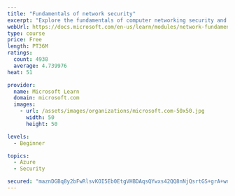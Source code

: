 ```yaml
---
title: "Fundamentals of network security"
excerpt: "Explore the fundamentals of computer networking security and monitoring."
webUrl: https://docs.microsoft.com/en-us/learn/modules/network-fundamentals-2/
type: course
price: Free
length: PT36M
ratings:
  count: 4938
  average: 4.739976
heat: 51

provider:
  name: Microsoft Learn
  domain: microsoft.com
  images:
    - url: /assets/images/organizations/microsoft.com-50x50.jpg
      width: 50
      height: 50

levels:
  - Beginner

topics:
  - Azure
  - Security

secured: "maznDGBq8y2bFwRlsvKOI5Eb0EtgVHBDAqsQYwxs42QQ8nNjQsrtGS+grA+wnD/WgzIthsruXgEHRPcKhG4MrxK26aVdDxH8Nv0kcY4DskAYH8GNb51/D+D3bCntvMxD9J6orFrbkh4rt55I+ZdfjacHxHzDM0UjF+hUqIQatFvFBdCiED8qg+hcSEGmaZs6qwfl4bWKQU10xDCw4PUPMWrQt4QH4U3K9vYRooSouxyNtA1hgaw2KVIEpUJRaA/ra6K3b/+neljNMnZ75ptms6m8zbjt3quM9XnDNozkqZzRwYCXLvDbFePL/cw/Ot8Zb2KB770jNx3vJzGtquevakVRYyad6fEs5Z1+CXguunvDwJ2kLN83cMUvr1Ol3G+9uSyY8mKXCjqj+IoOG0Cn/JYuMJiQrwgM8scavQRJNN8=;dNAvuSkwRZdVjRTtmDNNEA=="
---
```


